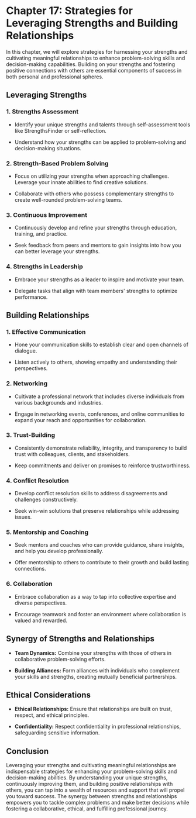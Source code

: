 Chapter 17: Strategies for Leveraging Strengths and Building Relationships
==========================================================================

In this chapter, we will explore strategies for harnessing your strengths and cultivating meaningful relationships to enhance problem-solving skills and decision-making capabilities. Building on your strengths and fostering positive connections with others are essential components of success in both personal and professional spheres.

Leveraging Strengths
--------------------

### 1. **Strengths Assessment**

* Identify your unique strengths and talents through self-assessment tools like StrengthsFinder or self-reflection.

* Understand how your strengths can be applied to problem-solving and decision-making situations.

### 2. **Strength-Based Problem Solving**

* Focus on utilizing your strengths when approaching challenges. Leverage your innate abilities to find creative solutions.

* Collaborate with others who possess complementary strengths to create well-rounded problem-solving teams.

### 3. **Continuous Improvement**

* Continuously develop and refine your strengths through education, training, and practice.

* Seek feedback from peers and mentors to gain insights into how you can better leverage your strengths.

### 4. **Strengths in Leadership**

* Embrace your strengths as a leader to inspire and motivate your team.

* Delegate tasks that align with team members' strengths to optimize performance.

Building Relationships
----------------------

### 1. **Effective Communication**

* Hone your communication skills to establish clear and open channels of dialogue.

* Listen actively to others, showing empathy and understanding their perspectives.

### 2. **Networking**

* Cultivate a professional network that includes diverse individuals from various backgrounds and industries.

* Engage in networking events, conferences, and online communities to expand your reach and opportunities for collaboration.

### 3. **Trust-Building**

* Consistently demonstrate reliability, integrity, and transparency to build trust with colleagues, clients, and stakeholders.

* Keep commitments and deliver on promises to reinforce trustworthiness.

### 4. **Conflict Resolution**

* Develop conflict resolution skills to address disagreements and challenges constructively.

* Seek win-win solutions that preserve relationships while addressing issues.

### 5. **Mentorship and Coaching**

* Seek mentors and coaches who can provide guidance, share insights, and help you develop professionally.

* Offer mentorship to others to contribute to their growth and build lasting connections.

### 6. **Collaboration**

* Embrace collaboration as a way to tap into collective expertise and diverse perspectives.

* Encourage teamwork and foster an environment where collaboration is valued and rewarded.

Synergy of Strengths and Relationships
--------------------------------------

* **Team Dynamics:** Combine your strengths with those of others in collaborative problem-solving efforts.

* **Building Alliances:** Form alliances with individuals who complement your skills and strengths, creating mutually beneficial partnerships.

Ethical Considerations
----------------------

* **Ethical Relationships:** Ensure that relationships are built on trust, respect, and ethical principles.

* **Confidentiality:** Respect confidentiality in professional relationships, safeguarding sensitive information.

Conclusion
----------

Leveraging your strengths and cultivating meaningful relationships are indispensable strategies for enhancing your problem-solving skills and decision-making abilities. By understanding your unique strengths, continuously improving them, and building positive relationships with others, you can tap into a wealth of resources and support that will propel you toward success. The synergy between strengths and relationships empowers you to tackle complex problems and make better decisions while fostering a collaborative, ethical, and fulfilling professional journey.
